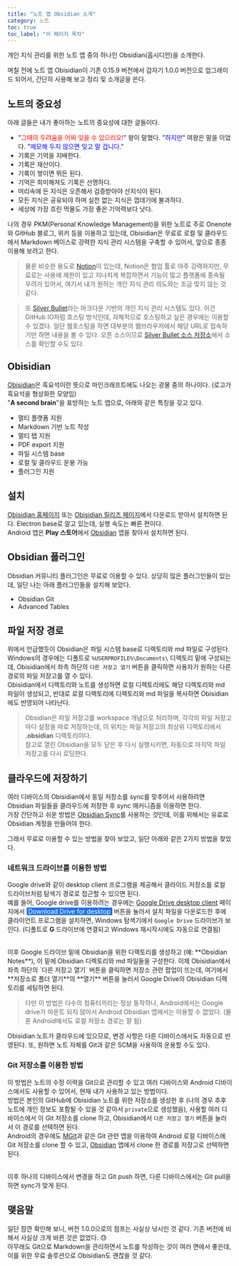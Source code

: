 ```yaml
---
title: "노트 앱 Obsidian 소개"
category: 노트
toc: true
toc_label: "이 페이지 목차"
---
```


개인 지식 관리를 위한 노트 앱 중의 하나인 Obsidian(옵시디언)을 소개한다.  

며칠 전에 노트 앱 Obisidian이 기존 0.15.9 버전에서 갑자기 1.0.0 버전으로 업그레이드 되어서, 간단히 사용해 보고 정리 및 소개글을 쓴다.

## 노트의 중요성
아래 글들은 내가 좋아하는 노트의 중요성에 대한 글들이다.
- "<font color=red>그때의 두려움을 어찌 잊을 수 있으리오!</font>" 왕이 말했다. "<font color=blue>하지만</font>" 여왕은 말을 이었다. "<font color=blue>메모해 두지 않으면 잊고 말 겁니다.</font>"
- 기록은 기억을 지배한다.
- 기록은 재산이다.
- 기록이 쌓이면 뮈든 된다.
- 기억은 희미해져도 기록은 선명하다.
- 머리속에 든 지식은 오픈해서 검증받아야 산지식이 된다.
- 모든 지식은 공유되야 하며 실천 없는 지식은 껍데기에 불과하다.
- 세상에 가장 흐린 먹물도 가장 좋은 기억력보다 낫다.

나의 경우 PKM(Personal Knowledge Management)을 위한 노트로 주로 Onenote와 GitHub 블로그, 위키 등을 이용하고 있는데, Obisidian은 무료로 로컬 및 클라우드에서 Markdown 베이스로 강력한 지식 관리 시스템을 구축할 수 있어서, 앞으로 종종 이용해 보려고 한다.
> 물론 비슷한 용도로 [Notion](https://www.notion.so/ko-kr)이 있는데, Notion은 협업 툴로 아주 강력하지만, 무료로는 사용에 제한이 있고 지나치게 복잡하면서 기능이 많고 플랫폼에 종속될 우려가 있어서, 여기서 내가 원하는 개인 지식 관리 의도와는 조금 맞지 않는 것 같다.

> 또 [Silver Bullet](https://silverbullet.md/)라는 마크다운 기반의 개인 지식 관리 시스템도 있다. 이건 GitHub IO처럼 호스팅 방식인데, 자체적으로 호스팅하고 싶은 경우에는 이용할 수 있겠다. 일단 웹호스팅을 하면 대부분의 웹브라우저에서 해당 URL로 접속하기만 하면 내용을 볼 수 있다. 오픈 소스이므로 [Silver Bullet 소스 저장소](https://github.com/silverbulletmd/silverbullet)에서 소스를 확인할 수도 있다.

## Obisidian
[Obisidian](https://obsidian.md/)은 흑요석이란 뜻으로 마인크래프트에도 나오는 광물 중의 하나이다. (로고가 흑요석을 형상화한 모양임)  
"**A second brain**"을 표방하는 노트 앱으로, 아래와 같은 특징을 갖고 있다.
  - 멀티 플랫폼 지원
  - Markdown 기반 노트 작성
  - 멀티 탭 지원
  - PDF export 지원
  - 파일 시스템 base
  - 로컬 및 클라우드 운용 가능
  - 플러그인 지원

## 설치
[Obisidian 홈페이지](https://obsidian.md/) 또는 [Obisidian 릴리즈 페이지](https://github.com/obsidianmd/obsidian-releases/releases)에서 다운로드 받아서 설치하면 된다. Electron base로 알고 있는데, 실행 속도는 빠른 편이다.  
Android 앱은 **Play 스토어**에서 [Obsidian](https://play.google.com/store/apps/details?id=md.obsidian) 앱을 찾아서 설치하면 된다.

## Obsidian 플러그인
Obsidian 커뮤니티 플러그인은 무료로 이용할 수 있다. 상당히 많은 플러그인들이 있는데, 일단 나는 아래 플러그인들을 설치해 보았다.
- Obsidian Git
- Advanced Tables

## 파일 저장 경로
위에서 언급했듯이 Obsidian은 파일 시스템 base로 디렉토리와 md 파일로 구성된다.  
Windows의 경우에는 디폴트로 `%USERPROFILE%\Documents\` 디렉토리 밑에 구성되는데, Obisidian에서 좌측 하단의 `다른 저장고 열기` 버튼을 클릭하면 사용자가 원하는 다른 경로의 파일 저장고를 열 수 있다.  
Obisidian에서 디렉토리와 노트를 생성하면 로컬 디렉토리에도 해당 디렉토리와 md 파일이 생성되고, 반대로 로컬 디렉토리에 디렉토리와 md 파일을 복사하면 Obisidian에도 반영되어 나타난다.

> Obsidian은 파일 저장고를 workspace 개념으로 처리하며, 각각의 파일 저장고마다 설정을 따로 저장하는데, 이 위치는 파일 저장고의 최상위 디렉토리에서 **.obsidian** 디렉토리이다.  
> 참고로 열린 Obsidian을 모두 닫은 후 다시 실행시키면, 자동으로 마지막 파일 저장고를 다시 로딩한다.

## 클라우드에 저장하기
여러 디바이스의 Obisidian에서 동일 저장소를 sync를 맞추어서 사용하려면 Obsidian 파일들을 클라우드에 저장한 후 sync 매커니즘을 이용하면 한다.  
가장 간단하고 쉬운 방법은 [Obsidian Sync](https://help.obsidian.md/Obsidian+Sync/Introduction+to+Obsidian+Sync)를 사용하는 것인데, 이를 위해서는 유료로 Obsidian 계정을 만들어야 한다.  

그래서 무료로 이용할 수 있는 방법을 찾아 보았고, 일단 아래와 같은 2가지 방법을 찾았다.
### 네트워크 드라이브를 이용한 방법  
Google drive와 같이 desktop client 프로그램을 제공해서 클라이드 저장소를 로컬 드라이브처럼 탐색기 경로로 접근할 수 있으면 된다.  
예를 들어, Google drive를 이용하려는 경우에는 [Google Drive desktop client](https://www.google.com/intl/en_in/drive/download/) 페이지에서 <mark style='background-color: #1a73e8'><font color=white>&nbsp;Download Drive for desktop&nbsp;</font></mark> 버튼을 눌러서 설치 파일을 다운로드한 후에 클라이언트 프로그램을 설치하면, Windows 탐색기에서 `Google Drive` 드라이브가 보인다. (디폴트로 **G** 드라이브에 연결되고 Windows 재시작시에도 자동으로 연결됨)

<br>
이후 Google 드라이브 밑에 Obsidian을 위한 디렉토리를 생성하고 (예: **Obsidian Notes**), 이 밑에 Obsidian 디렉토리와 md 파일들을 구성한다.
이제 Obisidian에서 좌측 하단의 `다른 저장고 열기` 버튼을 클릭하면 저장소 관련 팝업이 뜨는데, 여기에서 **저장소로 폴더 열기**의 **열기** 버튼을 눌러서 Google Drive의 Obisidian 디렉토리를 세팅하면 된다.

> 다만 이 방법은 다수의 컴퓨터끼리는 정상 동작하나, Android에서는 Google drive가 마운트 되지 않아서 Android Obsidian 앱에서는 이용할 수 없었다. (물론 Android에서도 로컬 저장소 경로는 잘 됨)

Obisidian 노트가 클라우드에 있으므로, 변경 사항은 다른 디바이스에서도 자동으로 반영된다. 또, 원하면 노트 자체를 Git과 같은 SCM을 사용하여 운용할 수도 있다.

### Git 저장소를 이용한 방법
이 방법은 노트의 수정 이력을 Git으로 관리할 수 있고 여러 디바이스와 Android 디바이스에서도 사용할 수 있어서, 현재 내가 사용하고 있는 방법이다.  
방법은 본인의 GitHub에 Obisidian 노트를 위한 저장소를 생성한 후 (나의 경우 추후 노트에 개인 정보도 포함될 수 있을 것 같아서 `private`으로 생성했음), 사용할 여러 디바이스에서 이 Git 저장소를 clone 하고, Obisidian에서 `다른 저장고 열기` 버튼을 눌러서 이 경로를 선택하면 된다.  
Android의 경우에도 [MGit](https://play.google.com/store/apps/details?id=com.manichord.mgit&hl=en_US&gl=US)과 같은 Git 관련 앱을 이용하여 Android 로컬 디바이스에 Git 저장소를 clone 할 수 있고, [Obsidian](https://play.google.com/store/apps/details?id=md.obsidian) 앱에서 clone 한 경로를 저장고로 선택하면 된다.

<br>
이후 하나의 디바이스에서 변경을 하고 Git push 하면, 다른 디바이스에서는 Git pull을 하면 sync가 맞게 된다.

## 맺음말
일단 잠깐 확인해 보니, 버전 1.0.0으로의 점프는 사실상 낚시인 것 같다. 기존 버전에 비해서 사실상 크게 바뀐 것은 없었다. 😓  
아무래도 Git으로 Markdown을 관리하면서 노트를 작성하는 것이 여러 면에서 좋은데, 이를 위한 무료 솔루션으로 Obisidian도 괜찮을 것 같다.
